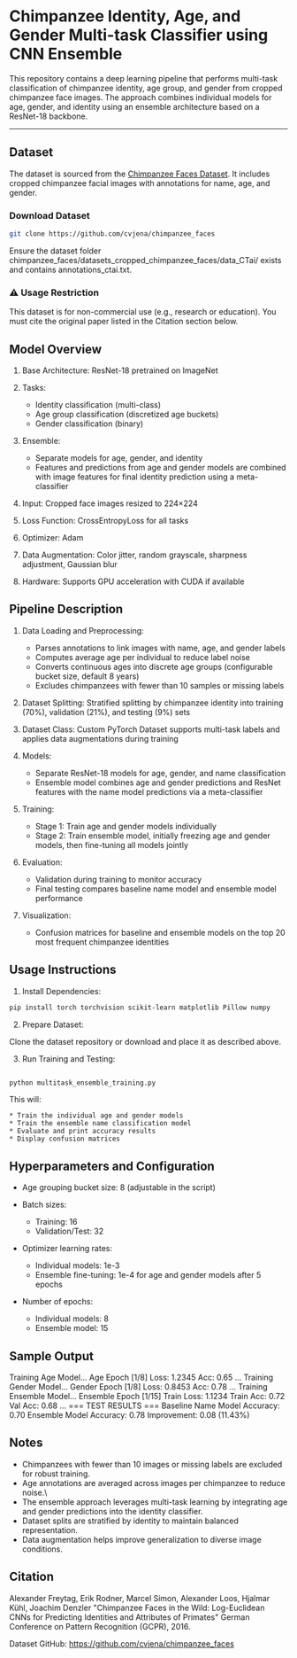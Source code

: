 # Chimpanzee Identity, Age, and Gender Multi-task Classifier using CNN Ensemble

This repository contains a deep learning pipeline that performs multi-task classification of chimpanzee identity, age group, and gender from cropped chimpanzee face images. The approach combines individual models for age, gender, and identity using an ensemble architecture based on a ResNet-18 backbone.

---

## Dataset

The dataset is sourced from the [Chimpanzee Faces Dataset](https://github.com/cvjena/chimpanzee_faces). It includes cropped chimpanzee facial images with annotations for name, age, and gender.

### Download Dataset

```bash
git clone https://github.com/cvjena/chimpanzee_faces

```

Ensure the dataset folder chimpanzee_faces/datasets_cropped_chimpanzee_faces/data_CTai/ exists and contains annotations_ctai.txt.


### ⚠️ Usage Restriction
This dataset is for non-commercial use (e.g., research or education). You must cite the original paper listed in the Citation section below.



## Model Overview

1) Base Architecture: ResNet-18 pretrained on ImageNet
2) Tasks:
    * Identity classification (multi-class)
    *  Age group classification (discretized age buckets)
    *  Gender classification (binary)

3) Ensemble:
    * Separate models for age, gender, and identity
    * Features and predictions from age and gender models are combined with image features for final identity prediction using a meta-classifier

4) Input: Cropped face images resized to 224×224
5) Loss Function: CrossEntropyLoss for all tasks
6) Optimizer: Adam
7) Data Augmentation: Color jitter, random grayscale, sharpness adjustment, Gaussian blur
8) Hardware: Supports GPU acceleration with CUDA if available






## Pipeline Description

1) Data Loading and Preprocessing:
    * Parses annotations to link images with name, age, and gender labels
    * Computes average age per individual to reduce label noise
    * Converts continuous ages into discrete age groups (configurable bucket size, default 8 years)
    * Excludes chimpanzees with fewer than 10 samples or missing labels

2) Dataset Splitting: Stratified splitting by chimpanzee identity into training (70%), validation (21%), and testing (9%) sets

3) Dataset Class: Custom PyTorch Dataset supports multi-task labels and applies data augmentations during training

4) Models:
    * Separate ResNet-18 models for age, gender, and name classification
    * Ensemble model combines age and gender predictions and ResNet features with the name model predictions via a meta-classifier

5) Training:
    * Stage 1: Train age and gender models individually
    * Stage 2: Train ensemble model, initially freezing age and gender models, then fine-tuning all models jointly

6) Evaluation:
    * Validation during training to monitor accuracy
    * Final testing compares baseline name model and ensemble model performance

7) Visualization:
    * Confusion matrices for baseline and ensemble models on the top 20 most frequent chimpanzee identities


## Usage Instructions

1) Install Dependencies:

``` bash
pip install torch torchvision scikit-learn matplotlib Pillow numpy
```

2) Prepare Dataset:

Clone the dataset repository or download and place it as described above.

3) Run Training and Testing:

``` bash

python multitask_ensemble_training.py

```

This will:

    * Train the individual age and gender models
    * Train the ensemble name classification model
    * Evaluate and print accuracy results
    * Display confusion matrices

## Hyperparameters and Configuration

* Age grouping bucket size: 8 (adjustable in the script)
* Batch sizes:
    * Training: 16
    * Validation/Test: 32

* Optimizer learning rates:
    * Individual models: 1e-3
    * Ensemble fine-tuning: 1e-4 for age and gender models after 5 epochs

* Number of epochs:
    * Individual models: 8
    * Ensemble model: 15


## Sample Output


Training Age Model...
Age Epoch [1/8] Loss: 1.2345 Acc: 0.65
...
Training Gender Model...
Gender Epoch [1/8] Loss: 0.8453 Acc: 0.78
...
Training Ensemble Model...
Ensemble Epoch [1/15] Train Loss: 1.1234 Train Acc: 0.72 Val Acc: 0.68
...
=== TEST RESULTS ===
Baseline Name Model Accuracy: 0.70
Ensemble Model Accuracy: 0.78
Improvement: 0.08 (11.43%)





## Notes

* Chimpanzees with fewer than 10 images or missing labels are excluded for robust training.
* Age annotations are averaged across images per chimpanzee to reduce noise.\
* The ensemble approach leverages multi-task learning by integrating age and gender predictions into the identity classifier.
* Dataset splits are stratified by identity to maintain balanced representation.
* Data augmentation helps improve generalization to diverse image conditions.




## Citation

Alexander Freytag, Erik Rodner, Marcel Simon, Alexander Loos, Hjalmar Kühl, Joachim Denzler
"Chimpanzee Faces in the Wild: Log-Euclidean CNNs for Predicting Identities and Attributes of Primates"
German Conference on Pattern Recognition (GCPR), 2016.

Dataset GitHub: https://github.com/cvjena/chimpanzee_faces
